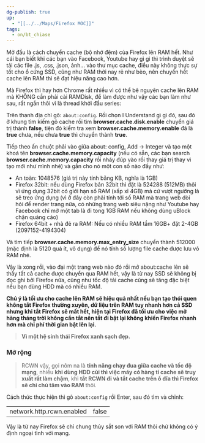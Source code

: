 ```yaml
---
dg-publish: true
up:
  - "[[../../Maps/Firefox MOC]]"
tags:
  - on/bt_chiase
---
```

Mở đầu là cách chuyển cache (bộ nhớ đệm) của Firefox lên RAM hết. Như cái bạn biết khi các bạn vào Facebook, Youtube hay gì gì thì trình duyệt sẽ tải các file .js, .css, .json, ảnh... vào thư mục cache, điều này không thực sự tốt cho ổ cứng SSD, cũng như RAM thời nay rẻ như bèo, nên chuyển hết cache lên RAM thì sẽ đạt hiệu năng cao hơn.  
  
Mà Firefox thì hay hơn Chrome rất nhiều vì có thể bê nguyên cache lên RAM mà KHÔNG cần phải cài RAMDisk, để làm được như vậy các bạn làm như sau, rất ngắn thôi vì là thread khởi đầu series:  
  
Trên thanh địa chỉ gõ: `about:config`. Rồi chọn I Understand gì gì đó, sau đó ở khung tìm kiếm gõ cache rồi tìm **browser.cache.disk.enable** chuyển giá trị thành **false**, tiện đó kiểm tra xem **browser.cache.memory.enable** đã là **true** chưa, nếu chưa **true** thì chuyển thành **true**.  
  
Tiếp theo ấn chuột phải vào giữa about: config, Add -> Integer và tạo một khoá tên **browser.cache.memory.capacity** (nếu có sẵn, các bạn search **browser.cache.memory.capacity** rồi nháy đúp vào rồi thay giá trị thay vì tạo mới như mình nhé) và gắn cho nó một con số nào đấy như:  

- An toàn: 1048576 (giá trị này tính bằng KB, nghĩa là 1GB)
- Firefox 32bit: nếu dùng Firefox bản 32bit thì đặt là 524288 (512MB) thôi vì ứng dụng 32bit có giới hạn số RAM (xấp xỉ 4GB) mà cứ vượt ngưỡng là sẽ treo ứng dụng (vì ở đây còn phải tính tới số RAM mà trang web đòi hỏi để render trang nữa, có những trang web siêu nặng như Youtube hay Facebook chỉ mở một tab là đi tong 1GB RAM nếu không dùng uBlock chặn quảng cáo)
- Firefox 64bit + nhà đẻ ra RAM: Nếu có nhiều RAM tầm 16GB+ đặt 2-4GB (2097152-4194304)

  
Và tìm tiếp **browser.cache.memory.max_entry_size** chuyển thành 512000 (mặc định là 5120 quá ít, vô dụng) để nó tính số lượng file cache được lưu vô RAM nhé.  
  
Vậy là xong rồi, vào đại một trang web nào đó rồi mở about:cache lên sẽ thấy tất cả cache được chuyển qua RAM hết, vậy là từ nay SSD sẽ không bị đọc ghi bởi Firefox nữa, cũng như tốc độ tải cache cũng sẽ tăng đặc biệt nếu bạn dùng HDD mà có nhiều RAM.  
  
**Chú ý là tối ưu cho cache lên RAM sẽ hiệu quả nhất nếu bạn tạo thói quen không tắt Firefox thường xuyên, dữ liệu trên RAM tuy nhanh hơn cả SSD nhưng khi tắt Firefox sẽ mất hết, hiện tại Firefox đã tối ưu cho việc mở hàng tháng trời không cần tắt nên tắt đi bật lại không khiến Firefox nhanh hơn mà chỉ phí thời gian bật lên lại.**  
  
> **Vì một hệ sinh thái Firefox xanh sạch đẹp.**

### Mở rộng

> RCWN vậy, gọi nôm na là **tính năng chạy đua giữa cache và tốc độ mạng**, nhiều **khi dùng HDD cùi thì việc máy có hàng tỉ cache sẽ truy xuất rất làm chậm**, khi **tắt RCWN đi và tắt cache trên ổ đĩa thì Firefox sẽ chỉ chú tâm vào RAM** thôi.

Cách thức thực hiện thì gõ `about:config` rồi Enter, sau đó tìm và chỉnh:  

|   |   |
|---|---|
|network.http.rcwn.enabled|false|

Vậy là từ nay Firefox sẽ chỉ chung thủy sắt son với RAM thôi chứ không có ý định ngoại tình với mạng.